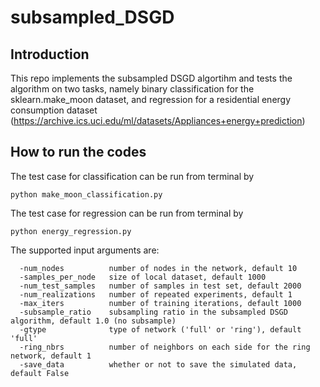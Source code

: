 # subsampled_DSGD
## Introduction
This repo implements the subsampled DSGD algortihm and tests the algorithm on two tasks, namely binary classification for the sklearn.make_moon dataset, and regression for a residential energy consumption dataset (https://archive.ics.uci.edu/ml/datasets/Appliances+energy+prediction) 

## How to run the codes
The test case for classification can be run from terminal by 
```
python make_moon_classification.py
```
The test case for regression can be run from terminal by
```
python energy_regression.py
```
The supported input arguments are:
```
  -num_nodes          number of nodes in the network, default 10
  -samples_per_node   size of local dataset, default 1000
  -num_test_samples   number of samples in test set, default 2000
  -num_realizations   number of repeated experiments, default 1
  -max_iters          number of training iterations, default 1000
  -subsample_ratio    subsampling ratio in the subsampled DSGD algorithm, default 1.0 (no subsample)
  -gtype              type of network ('full' or 'ring'), default 'full'
  -ring_nbrs          number of neighbors on each side for the ring network, default 1
  -save_data          whether or not to save the simulated data, default False
```
